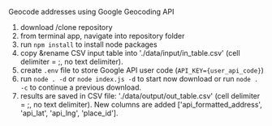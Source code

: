 Geocode addresses using Google Geocoding API

1. download /clone repository
2. from terminal app, navigate into repository folder
3. run `npm install` to install node packages
4. copy &rename CSV input table into './data/input/in_table.csv' (cell delimiter = ;, no text delimiter).
5. create `.env` file to store Google API user code (`API_KEY={user_api_code}`)
6. run `node . -d` or `node index.js -d` to start now download or run `node . -c` to continue a previous download.
7. results are saved in CSV file: './data/output/out_table.csv' (cell delimiter = ;, no text delimiter). New columns are added ['api_formatted_address', 'api_lat', 'api_lng', 'place_id'].
